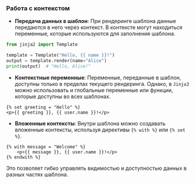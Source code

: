 ### Работа с контекстом

<!--{% raw %}-->
  - **Передача данных в шаблон**: При рендеринге шаблона данные передаются в него через контекст.
В контексте могут находиться переменные, которые используются для заполнения шаблона.
```python
from jinja2 import Template

template = Template("Hello, {{ name }}!")
output = template.render(name="Alice")
print(output)  # "Hello, Alice!"
```
  - **Контекстные переменные**: Переменные, переданные в шаблон, доступны только в пределах текущего рендеринга.
Однако, в `Jinja3` можно использовать и глобальные переменные или функции, которые доступны во всех шаблонах.
```jinja
{% set greeting = "Hello" %}
<p>{{ greeting }}, {{ user.name }}!</p>
```
  - **Вложенные контексты**: Внутри шаблона можно создавать вложенные контексты, используя директивы `{% with %}` или `{% set %}`.
```jinja
{% with message = "Welcome" %}
    <p>{{ message }}, {{ user.name }}!</p>
{% endwith %}
```

Это позволяет гибко управлять видимостью и доступностью данных в разных частях шаблона.
<!--{% endraw %}-->

